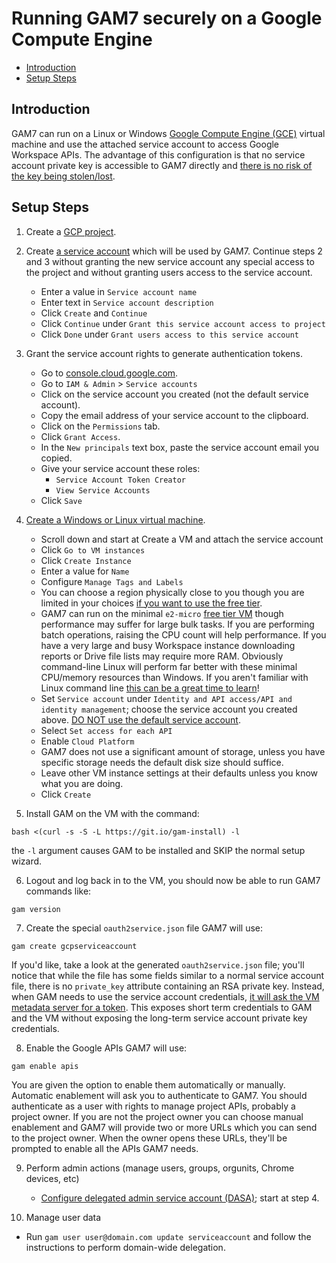 # Running GAM7 securely on a Google Compute Engine
- [Introduction](#introduction)
- [Setup Steps](#setup-steps)

## Introduction
GAM7 can run on a Linux or Windows [Google Compute Engine (GCE)](https://cloud.google.com/products/compute) virtual machine and use the attached service account to access Google Workspace APIs. The advantage of this configuration is that no service account private key is accessible to GAM7 directly and [there is no risk of the key being stolen/lost](https://cloud.google.com/iam/docs/best-practices-for-managing-service-account-keys#alternatives).

## Setup Steps
1. Create a [GCP project](https://cloud.google.com/resource-manager/docs/creating-managing-projects).

2. Create [a service account](https://cloud.google.com/iam/docs/creating-managing-service-accounts) which will be used by GAM7. Continue steps 2 and 3 without granting the new service account any special access to the project and without granting users access to the service account.
   * Enter a value in `Service account name`
   * Enter text in `Service account description`
   * Click `Create` and `Continue`
   * Click `Continue` under `Grant this service account access to project`
   * Click `Done` under `Grant users access to this service account`

3. Grant the service account rights to generate authentication tokens.
   * Go to [console.cloud.google.com](https://console.cloud.google.com).
   * Go to `IAM & Admin` > `Service accounts`
   * Click on the service account you created (not the default service account).
   * Copy the email address of your service account to the clipboard.
   * Click on the `Permissions` tab.
   * Click `Grant Access`.
   * In the `New principals` text box, paste the service account email you copied.
   * Give your service account these roles:
     * `Service Account Token Creator`
     * `View Service Accounts`
   * Click `Save`

4. [Create a Windows or Linux virtual machine](https://cloud.google.com/compute/docs/access/create-enable-service-accounts-for-instances).
   * Scroll down and start at Create a VM and attach the service account
   * Click `Go to VM instances`
   * Click `Create Instance`
   * Enter a value for `Name`
   * Configure `Manage Tags and Labels`
   * You can choose a region physically close to you though you are limited in your choices [if you want to use the free tier](https://cloud.google.com/free/docs/free-cloud-features#compute).
   * GAM7 can run on the minimal `e2-micro` [free tier VM](https://cloud.google.com/free/docs/free-cloud-features#compute) though performance may suffer for large bulk tasks. If you are performing batch operations, raising the CPU count will help performance. If you have a very large and busy Workspace instance downloading reports or Drive file lists may require more RAM. Obviously command-line Linux will perform far better with these minimal CPU/memory resources than Windows. If you aren't familiar with Linux command line [this can be a great time to learn](https://ubuntu.com/tutorials/command-line-for-beginners#1-overview)!
   * Set `Service account` under `Identity and API access/API and identity management`; choose the service account you created above. [DO NOT use the default service account](https://cloud.google.com/iam/docs/best-practices-service-accounts#single-purpose).
   * Select `Set access for each API`
   * Enable `Cloud Platform`
   * GAM7 does not use a significant amount of storage, unless you have specific storage needs the default disk size should suffice.
   * Leave other VM instance settings at their defaults unless you know what you are doing.
   * Click `Create`

5. Install GAM on the VM with the command:
```
bash <(curl -s -S -L https://git.io/gam-install) -l
```
the `-l` argument causes GAM to be installed and SKIP the normal setup wizard.

6. Logout and log back in to the VM, you should now be able to run GAM7 commands like:
```
gam version
```

7. Create the special `oauth2service.json` file GAM7 will use:
```
gam create gcpserviceaccount
```
If you'd like, take a look at the generated ```oauth2service.json``` file;
you'll notice that while the file has some fields similar to a normal service account file, there is no `private_key` attribute containing an RSA private key. Instead, when GAM needs to use the service account credentials, [it will ask the VM metadata server for a token](https://cloud.google.com/compute/docs/access/authenticate-workloads#applications). This exposes short term credentials to GAM and the VM without exposing the long-term service account private key credentials.

8. Enable the Google APIs GAM7 will use:
```
gam enable apis
```
You are given the option to enable them automatically or manually. Automatic enablement will ask you to authenticate to GAM7. You should authenticate as a user with rights to manage project APIs, probably a project owner. If you are not the project owner you can choose manual enablement and GAM7 will provide two or more URLs which you can send to the project owner. When the owner opens these URLs, they'll be prompted to enable all the APIs GAM7 needs.

9. Perform admin actions (manage users, groups, orgunits, Chrome devices, etc)
   * [Configure delegated admin service account (DASA)](https://github.com/GAM-team/GAM/wiki/Using-GAM7-with-a-delegated-admin-service-account); start at step 4.

10. Manage user data
   * Run ```gam user user@domain.com update serviceaccount``` and follow the instructions to perform domain-wide delegation.
